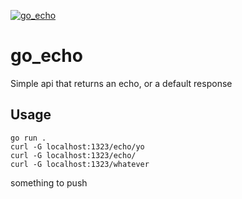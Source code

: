 [![go_echo](https://github.com/gambtho/go_echo/actions/workflows/test.yml/badge.svg)](https://github.com/gambtho/go_echo/actions/workflows/test.yml)

# go_echo

Simple api that returns an echo, or a default response

## Usage

```
go run .
curl -G localhost:1323/echo/yo
curl -G localhost:1323/echo/
curl -G localhost:1323/whatever
```

something to push